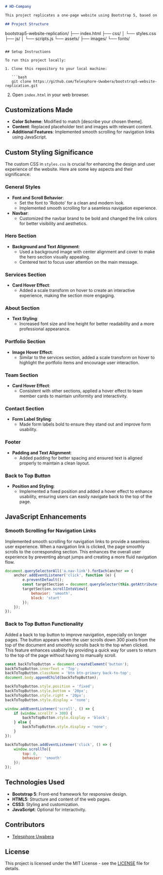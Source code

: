 ```markdown
# HD-Company

This project replicates a one-page website using Bootstrap 5, based on the Braintech Technology IT Solutions HTML Template. The objective is to practice Bootstrap 5 for responsive design and improve HTML/CSS skills by customizing the template.

## Project Structure

```
bootstrap5-website-replication/
├── index.html
├── css/
│   └── styles.css
├── js/
│   └── scripts.js
└── assets/
    ├── images/
    └── fonts/
```

## Setup Instructions

To run this project locally:

1. Clone this repository to your local machine:

   ```bash
   git clone https://github.com/Telesphore-Uwabera/bootstrap5-website-replication.git
   ```

2. Open `index.html` in your web browser.

## Customizations Made

- **Color Scheme**: Modified to match [describe your chosen theme].
- **Content**: Replaced placeholder text and images with relevant content.
- **Additional Features**: Implemented smooth scrolling for navigation links using JavaScript.

## Custom Styling Significance

The custom CSS in `styles.css` is crucial for enhancing the design and user experience of the website. Here are some key aspects and their significance:

### General Styles
- **Font and Scroll Behavior**: 
  - Set the font to 'Roboto' for a clean and modern look.
  - Implemented smooth scrolling for a seamless navigation experience.
- **Navbar**: 
  - Customized the navbar brand to be bold and changed the link colors for better visibility and aesthetics.

### Hero Section
- **Background and Text Alignment**: 
  - Used a background image with center alignment and cover to make the hero section visually appealing.
  - Centered text to focus user attention on the main message.

### Services Section
- **Card Hover Effect**: 
  - Added a scale transform on hover to create an interactive experience, making the section more engaging.

### About Section
- **Text Styling**: 
  - Increased font size and line height for better readability and a more professional appearance.

### Portfolio Section
- **Image Hover Effect**: 
  - Similar to the services section, added a scale transform on hover to highlight the portfolio items and encourage user interaction.

### Team Section
- **Card Hover Effect**: 
  - Consistent with other sections, applied a hover effect to team member cards to maintain uniformity and interactivity.

### Contact Section
- **Form Label Styling**: 
  - Made form labels bold to ensure they stand out and improve form usability.

### Footer
- **Padding and Text Alignment**: 
  - Added padding for better spacing and ensured text is aligned properly to maintain a clean layout.

### Back to Top Button
- **Position and Styling**: 
  - Implemented a fixed position and added a hover effect to enhance usability, ensuring users can easily navigate back to the top of the page.

## JavaScript Enhancements

### Smooth Scrolling for Navigation Links

Implemented smooth scrolling for navigation links to provide a seamless user experience. When a navigation link is clicked, the page smoothly scrolls to the corresponding section. This enhances the overall user experience by preventing abrupt jumps and creating a more fluid navigation flow.

```javascript
document.querySelectorAll('a.nav-link').forEach(anchor => {
    anchor.addEventListener('click', function (e) {
        e.preventDefault();
        const targetSection = document.querySelector(this.getAttribute('href'));
        targetSection.scrollIntoView({
            behavior: 'smooth',
            block: 'start'
        });
    });
});
```

### Back to Top Button Functionality

Added a back to top button to improve navigation, especially on longer pages. The button appears when the user scrolls down 300 pixels from the top of the document and smoothly scrolls back to the top when clicked. This feature enhances usability by providing a quick way for users to return to the top of the page without having to manually scroll.

```javascript
const backToTopButton = document.createElement('button');
backToTopButton.innerText = 'Top';
backToTopButton.className = 'btn btn-primary back-to-top';
document.body.appendChild(backToTopButton);

backToTopButton.style.position = 'fixed';
backToTopButton.style.bottom = '20px';
backToTopButton.style.right = '20px';
backToTopButton.style.display = 'none';

window.addEventListener('scroll', () => {
    if (window.scrollY > 300) {
        backToTopButton.style.display = 'block';
    } else {
        backToTopButton.style.display = 'none';
    }
});

backToTopButton.addEventListener('click', () => {
    window.scrollTo({
        top: 0,
        behavior: 'smooth'
    });
});
```

## Technologies Used

- **Bootstrap 5**: Front-end framework for responsive design.
- **HTML5**: Structure and content of the web pages.
- **CSS3**: Styling and customization.
- **JavaScript**: Optional for interactivity.

## Contributors

- [Telesphore Uwabera](https://github.com/Telesphore-Uwabera)

## License

This project is licensed under the MIT License - see the [LICENSE](LICENSE) file for details.
